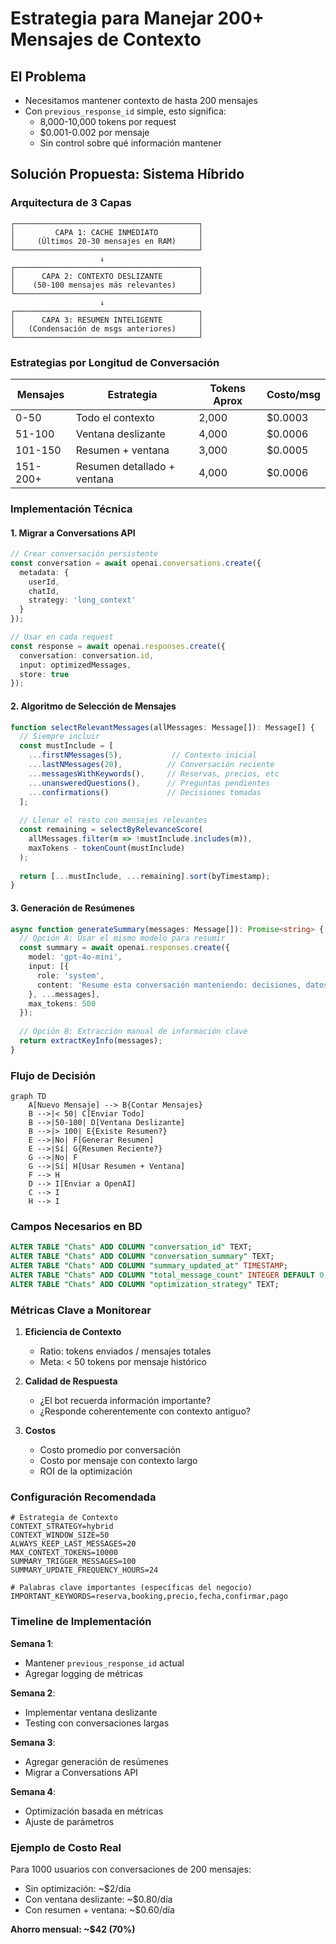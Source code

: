 # Estrategia para Manejar 200+ Mensajes de Contexto

## El Problema

- Necesitamos mantener contexto de hasta 200 mensajes
- Con `previous_response_id` simple, esto significa:
  - 8,000-10,000 tokens por request
  - $0.001-0.002 por mensaje
  - Sin control sobre qué información mantener

## Solución Propuesta: Sistema Híbrido

### Arquitectura de 3 Capas

```
┌─────────────────────────────────────────┐
│         CAPA 1: CACHE INMEDIATO         │
│     (Últimos 20-30 mensajes en RAM)     │
└─────────────────────────────────────────┘
                    ↓
┌─────────────────────────────────────────┐
│      CAPA 2: CONTEXTO DESLIZANTE        │
│    (50-100 mensajes más relevantes)     │
└─────────────────────────────────────────┘
                    ↓
┌─────────────────────────────────────────┐
│      CAPA 3: RESUMEN INTELIGENTE        │
│   (Condensación de msgs anteriores)     │
└─────────────────────────────────────────┘
```

### Estrategias por Longitud de Conversación

| Mensajes | Estrategia | Tokens Aprox | Costo/msg |
|----------|------------|--------------|-----------|
| 0-50     | Todo el contexto | 2,000 | $0.0003 |
| 51-100   | Ventana deslizante | 4,000 | $0.0006 |
| 101-150  | Resumen + ventana | 3,000 | $0.0005 |
| 151-200+ | Resumen detallado + ventana | 4,000 | $0.0006 |

### Implementación Técnica

#### 1. Migrar a Conversations API

```typescript
// Crear conversación persistente
const conversation = await openai.conversations.create({
  metadata: {
    userId,
    chatId,
    strategy: 'long_context'
  }
});

// Usar en cada request
const response = await openai.responses.create({
  conversation: conversation.id,
  input: optimizedMessages,
  store: true
});
```

#### 2. Algoritmo de Selección de Mensajes

```typescript
function selectRelevantMessages(allMessages: Message[]): Message[] {
  // Siempre incluir
  const mustInclude = [
    ...firstNMessages(5),           // Contexto inicial
    ...lastNMessages(20),          // Conversación reciente
    ...messagesWithKeywords(),     // Reservas, precios, etc
    ...unansweredQuestions(),      // Preguntas pendientes
    ...confirmations()             // Decisiones tomadas
  ];
  
  // Llenar el resto con mensajes relevantes
  const remaining = selectByRelevanceScore(
    allMessages.filter(m => !mustInclude.includes(m)),
    maxTokens - tokenCount(mustInclude)
  );
  
  return [...mustInclude, ...remaining].sort(byTimestamp);
}
```

#### 3. Generación de Resúmenes

```typescript
async function generateSummary(messages: Message[]): Promise<string> {
  // Opción A: Usar el mismo modelo para resumir
  const summary = await openai.responses.create({
    model: 'gpt-4o-mini',
    input: [{
      role: 'system',
      content: 'Resume esta conversación manteniendo: decisiones, datos importantes, contexto del usuario'
    }, ...messages],
    max_tokens: 500
  });
  
  // Opción B: Extracción manual de información clave
  return extractKeyInfo(messages);
}
```

### Flujo de Decisión

```mermaid
graph TD
    A[Nuevo Mensaje] --> B{Contar Mensajes}
    B -->|< 50| C[Enviar Todo]
    B -->|50-100| D[Ventana Deslizante]
    B -->|> 100| E{Existe Resumen?}
    E -->|No| F[Generar Resumen]
    E -->|Sí| G{Resumen Reciente?}
    G -->|No| F
    G -->|Sí| H[Usar Resumen + Ventana]
    F --> H
    D --> I[Enviar a OpenAI]
    C --> I
    H --> I
```

### Campos Necesarios en BD

```sql
ALTER TABLE "Chats" ADD COLUMN "conversation_id" TEXT;
ALTER TABLE "Chats" ADD COLUMN "conversation_summary" TEXT;
ALTER TABLE "Chats" ADD COLUMN "summary_updated_at" TIMESTAMP;
ALTER TABLE "Chats" ADD COLUMN "total_message_count" INTEGER DEFAULT 0;
ALTER TABLE "Chats" ADD COLUMN "optimization_strategy" TEXT;
```

### Métricas Clave a Monitorear

1. **Eficiencia de Contexto**
   - Ratio: tokens enviados / mensajes totales
   - Meta: < 50 tokens por mensaje histórico

2. **Calidad de Respuesta**
   - ¿El bot recuerda información importante?
   - ¿Responde coherentemente con contexto antiguo?

3. **Costos**
   - Costo promedio por conversación
   - Costo por mensaje con contexto largo
   - ROI de la optimización

### Configuración Recomendada

```env
# Estrategia de Contexto
CONTEXT_STRATEGY=hybrid
CONTEXT_WINDOW_SIZE=50
ALWAYS_KEEP_LAST_MESSAGES=20
MAX_CONTEXT_TOKENS=10000
SUMMARY_TRIGGER_MESSAGES=100
SUMMARY_UPDATE_FREQUENCY_HOURS=24

# Palabras clave importantes (específicas del negocio)
IMPORTANT_KEYWORDS=reserva,booking,precio,fecha,confirmar,pago
```

### Timeline de Implementación

**Semana 1**: 
- Mantener `previous_response_id` actual
- Agregar logging de métricas

**Semana 2**:
- Implementar ventana deslizante
- Testing con conversaciones largas

**Semana 3**:
- Agregar generación de resúmenes
- Migrar a Conversations API

**Semana 4**:
- Optimización basada en métricas
- Ajuste de parámetros

### Ejemplo de Costo Real

Para 1000 usuarios con conversaciones de 200 mensajes:
- Sin optimización: ~$2/día
- Con ventana deslizante: ~$0.80/día
- Con resumen + ventana: ~$0.60/día

**Ahorro mensual: ~$42 (70%)**